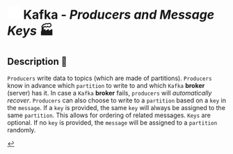 # <img src="../../assets/img/kafka.png" width="30px"> **Kafka** - ***Producers*** *and* ***Message Keys*** 🏭

## **Description** 👀

`Producers` write data to topics (which are made of partitions). `Producers` know in advance which `partition` to write to and which `Kafka` **broker** (server) has it. In case a `Kafka` **broker** fails, `producers` will *automatically recover*. `Producers` can also choose to write to a `partition` based on a `key` in the `message`. If a `key` is provided, the same `key` will always be assigned to the same `partition`. This allows for ordering of related messages. `Keys` are optional. If no `key` is provided, the `message` will be assigned to a `partition` randomly. 

<!-- <br />

## **Basic** `Commands` 📝

<br />


## **Examples** 🧩

<br /> -->




[↩️](../README.md)
